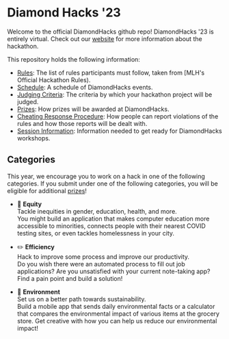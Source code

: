 # Diamond Hacks '23

Welcome to the official DiamondHacks github repo! DiamondHacks '23 is entirely virtual. Check out our [website](https://www.ncsudiamondhacks.com/) for more information about the hackathon.

This repository holds the following information:

- [Rules](Rules.md): The list of rules participants must follow, taken from [MLH's Official Hackathon Rules).
- [Schedule](Schedule.md): A schedule of DiamondHacks events.
- [Judging Criteria](https://github.com/annaowens/DiamondHacks21/blob/master/Judging%20Criteria.md): The criteria by which your hackathon project will be judged.
- [Prizes](Prizes.md): How prizes will be awarded at DiamondHacks.
- [Cheating Response Procedure](Cheating%20Response%20Procedure.md): How people can report violations of the rules and how those reports will be dealt with.
- [Session Information](https://github.com/annaowens/DiamondHacks21/tree/master/Session%20Information): Information needed to get ready for DiamondHacks workshops.

## Categories

This year, we encourage you to work on a hack in one of the following categories. If you submit under one of the following categories, you will be eligible for additional [prizes](Prize%Categories.md)!

* 💛 **Equity**  
    Tackle inequities in gender, education, health, and more.  
    You might build an application that makes computer education more accessible to minorities, connects people with their nearest COVID testing sites, or even tackles homelessness in your city.    
     
* ✏️ **Efficiency**  
    Hack to improve some process and improve our productivity.  
    Do you wish there were an automated process to fill out job applications? Are you unsatisfied with your current note-taking app? Find a pain point and build a solution!
  
* 🌳 **Environment** </br>
    Set us on a better path towards sustainability.  
    Build a mobile app that sends daily environmental facts or a calculator that compares the environmental impact of various items at the grocery store.  Get creative with how you can help us reduce our environmental impact!  
